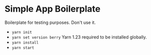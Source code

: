 # Simple App Boilerplate

Boilerplate for testing purposes. Don't use it.

- `yarn init`
- `yarn set version berry` Yarn 1.23 required to be installed globally.
- `yarn install`
- `yarn start`
